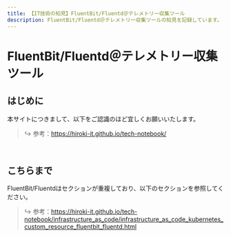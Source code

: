 ```yaml
---
title: 【IT技術の知見】FluentBit/Fluentd＠テレメトリー収集ツール
description: FluentBit/Fluentd＠テレメトリー収集ツールの知見を記録しています。
---
```


# FluentBit/Fluentd＠テレメトリー収集ツール

## はじめに

本サイトにつきまして、以下をご認識のほど宜しくお願いいたします。

> ↪️ 参考：https://hiroki-it.github.io/tech-notebook/

<br>

## こちらまで

FluentBit/Fluentdはセクションが重複しており、以下のセクションを参照してください。

> ↪️ 参考：https://hiroki-it.github.io/tech-notebook/infrastructure_as_code/infrastructure_as_code_kubernetes_custom_resource_fluentbit_fluentd.html

<br>
